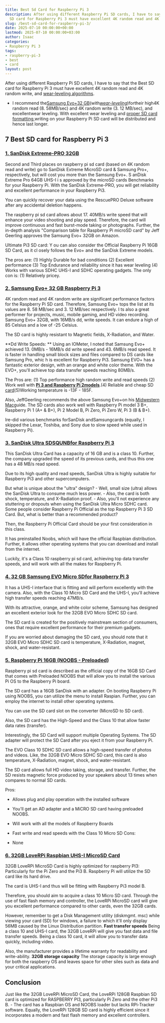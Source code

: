 ```yaml
---
title: Best Sd Card for Raspberry Pi 3
description: After using different Raspberry Pi SD cards, I have to say that the Best
  SD card for Raspberry Pi 3 must have excellent 4K random read and 4K random write,...
slug: /best-sd-card-for-raspberry-pi-3/
date: 2025-07-10 00:00:00+00:00
lastmod: 2025-07-10 00:00:00+03:00
author: Isaac
categories:
- Raspberry Pi 3
tags:
- raspberry-pi-3
- best
- card
layout: post
---
```

After using different Raspberry Pi SD cards, I have to say that the Best SD card for Raspberry Pi 3 must have excellent 4K random read and 4K random write, and [wear-leveling algorithms](https://www.delkin.com/blog/learning-the-basics-about-ssd-wear-leveling-algorithms/).

- I recommend the[Samsung Evo+32 GB](https://www.amazon.com/dp/B00WR4IJBE/?tag=p-policy-20)(with[*wear-leveling*](http://en.wikipedia.org/wiki/Wear_leveling))fortheir high4K random read (8. 58MB/sec) and 4K random write (3. 12 MB/sec), and excellentwear leveling. With excellent wear leveling and [proper SD card formatting](https://pestpolicy.com/how-to-format-sd-card-to-fat32/),writing on your Raspberry Pi SD card will be distributed and hence last longer.

##  **7 Best SD card for Raspberry Pi 3**

###  [1. SanDisk Extreme-PRO 32GB](https://www.amazon.com/gp/product/B00NUB3530/?tag=p-policy-20)

Second and Third places on raspberry pi sd card (based on 4K random read and write) go to SanDisk Extreme MicroSD card & Samsung Pro+, respectively, but will cost you more than the Samsung Evo+. S anDisk Extreme Pro 64GB UHS-I i s approved by the microSD cards Benchmarks for your Raspberry Pi. With the SanDisk Extreme-PRO, you will get reliability and excellent performance in your Raspberry Pi3.

You can quickly recover your data using the RescuePRO Deluxe software after any accidental deletion happens.

The raspberry pi sd card allows about 17. 40MB/s write speed that will enhance your video shooting and play speed. Therefore, the card will improve continuous and fast burst-mode taking or photographs. Further, the in-depth analysis "Comparison table for Raspberry Pi microSD card" by Jeff Geerling approves the Samsung Evo+ 32GB on Amazon.

Ultimate Pi3 SD card: Y ou can also consider the Official Raspberry Pi 16GB SD Card, as it cl osely follows the Evo+ and the SanDisk Extreme models.

The pros are: (1) Highly Durable for bad conditions (2) Excellent performance (3) Top Endurance and reliability since it has wear leveling (4) Works with various SDHC UHS-I and SDHC operating gadgets. The only con is: (1) Relatively pricey.

###  [2. Samsung Evo+ 32 GB Raspberry Pi 3](https://www.amazon.com/dp/B00WR4IJBE/?tag=p-policy-20)

4K random read and 4K random write are significant performance factors for the Raspberry Pi SD card. Therefore, Samsung Evo+ tops the list at its values are 8. 58 MB/sec and 3. 12 MB/sec respectively. I ts also a great performer for projects, music, mobile gaming, and HD video recording. Samsung Evo+ 32GB, with 16MB/s dd, write speeds. It can endure a high of 85 Celsius and a low of -25 Celsius.

The SD card is highly resistant to Magnetic fields, X-Radiation, and Water.

**Dd Write Speeds: ** Using an IOMeter, I noted that Samsung Evo+ achieved 13. 0MB/s - 16MB/s dd write speed and 43. 6MB/s read speed. It is faster in handling small block sizes and files compared to DS cards like Samsung Pro, whic h is excellent for Raspberry Pi3. Samsung EVO+ has a fantastic exterior design, with an orange and white color theme. With the EVO+, you'll achieve top data transfer speeds reaching 80MB/s.

The Pros are: (1) Top performance high random write and read speeds (2) Work well with [**Pi 3 and Raspberry Pi 2models**](https://pestpolicy.com/[raspberry-pi-3](https://pestpolicy.com/best-pcie-wireless-card-for-gaming/)-vs-2/).(4) Reliable and cheap SD [card](https://pestpolicy.com/how-to-format-sd-card-to-fat32/)(5)Working temperature is -13F - 185F.

Also, JeffGeerling recommends the above Samsung Evo+on his [Midwestern Mac](http://www.midwesternmac.com/blogs/jeff-geerling/raspberry-pi-microsd-card)guide. The SD cards also work well with Raspberry Pi model 3 B+, Raspberry Pi 1 (A+ & B+), Pi 2 Model B, Pi Zero, Pi Zero W, Pi 3 (B & B+).

Ire-did various benchmarks forSanDisk andSamsungcards (equally, I skipped the Lexar, Toshiba, and Sony due to slow speed while used in Raspberry Pi).

###  [3. SanDisk Ultra SDSQUNB**for Raspberry Pi 3**](https://www.amazon.com/dp/B010NE3U2M/?tag=p-policy-20)

This SanDisk Ultra Card has a capacity of 16 GB and is a class 10. Further, the company upgraded the speed of its previous cards, and thus this one has a 48 MB/s read speed.

Due to its high quality and read speeds, SanDisk Ultra is highly suitable for Raspberry Pi3 and other supercomputers.

But what is unique about the "ultra" design? - Well, small size (ultra) allows the SanDisk Ultra to consume much less power. - Also, the card is both shock, temperature, and X-Radiation proof. - Also, you'll not experience any stuttering or dropouts when using the SanDisk Ultra Micro SDHC card. Some people consider Raspberry Pi Official as the top Raspberry Pi 3 SD Card. But, what is better than a recommended product?

Then, the Raspberry Pi Official Card should be your first consideration in this class.

It has preinstalled Noobs, which will have the official Raspbian distribution. Further, it allows other operating systems that you can download and install from the internet.

Luckily, it's a Class 10 raspberry pi sd card, achieving top data transfer speeds, and will work with all the makes for Raspberry Pi.

###  [4. 32 GB Samsung EVO Micro SD**for Raspberry Pi 3**](https://www.amazon.com/dp/B06XWMQ81P/?tag=p-policy-20)

It has a UHS-I interface that is fitting and will perform excellently with the camera. Also, with the Class 10 Micro SD Card and the UHS-I, you'll achieve high transfer speeds reaching 47MB/s.

With its attractive, orange, and white color scheme, Samsung has designed an excellent exterior look for the 32GB EVO Micro SDHC SD card.

The SD card is created for the positively mainstream section of consumers, ones that require excellent performance for their premium gadgets.

If you are worried about damaging the SD card, you should note that it 32GB EVO Micro SDHC SD card is temperature, X-Radiation, magnet, shock, and water-resistant.

###  [5. Raspberry Pi 16GB (NOOBS - Preloaded)](https://www.amazon.com/dp/B01H5ZNOYG/?tag=p-policy-20)

Raspberry pi sd card is described as the official copy of the 16GB SD Card that comes with Preloaded NOOBS that will allow you to install the various Pi OS to the Raspberry Pi board.

The SD card has a 16GB SanDisk with an adapter. On booting Raspberry Pi using NOOBS, you can utilize the menu to install Raspian. Further, you can employ the internet to install other operating systems.

You can use the SD card slot on the converter (MicroSD to SD card).

Also, the SD card has the High-Speed and the Class 10 that allow faster data rates (transfer).

Interestingly, the SD Card will support multiple Operating Systems. The SD adapter will protect the SD Card after you eject it from your Raspberry Pi.

The EVO Class 10 SDHC SD card allows a high-speed transfer of photos and videos. Like, the 32GB EVO Micro SDHC SD card, this card is also temperature, X-Radiation, magnet, shock, and water-resistant.

The SD card allows full HD video taking, storage, and transfer. Further, the SD resists magnetic force produced by your speakers about 13 times when compares to normal SD cards.

Pros:

- Allows plug and play operation with the installed software

- You'll get an AD adapter and a MiCRO SD card having preloaded NOOBS.

- Will work with all the models of Raspberry Boards

- Fast write and read speeds with the Class 10 Micro SD Cons:

- None

###  [6. 32GB LoveRPi Raspbian UHS-I MicroSD Card](https://www.amazon.com/dp/B01J56UIYM/?tag=p-policy-20)

32GB LoveRPi MicroSD Card is highly optimized for raspberry PI3: Particularly for the Pi Zero and the Pi3 B. Raspberry Pi will utilize the SD card like its hard drive.

The card is UHS-I and thus will be fitting with Raspberry Pi3 model B.

Therefore, you should aim to acquire a class 10 Micro SD card. Through the use of fast flash memory and controller, the LoveRPi MicroSD card will give you excellent performance compared to other cards, even the 32GB cards.

However, remember to get a Disk Management utility (diskmgmt. msc) while viewing your card (SD) for windows, a failure to which it'll only display 56MB caused by the Linux Distribution partition. **Fast transfer speeds** Being a class 10 and UHS-I card, the 32GB LoveRPi will give you fast data and file transfer speeds. Being a class 10 card, it will allow you to transfer data quickly, including video.

Also, the manufacturer provides a lifetime warranty for readability and write-ability. **32GB storage capacity** The storage capacity is large enough for both the raspberry OS and leaves space for other siles such as data and your critical applications.

##  Conclusion

Just like the 32GB LoveRPi MicroSD Card, the LoveRPi 128GB Raspbian SD card is optimized for RASPBERRY PI3, particularly Pi Zero and the other Pi3 B. - The card has a Raspbian OS and NOOBS loader but lacks RPi-Tracker software. Equally, the LoveRPi 128GB SD card is highly efficient since it incorporates a modern and fast flash memory and excellent controllers.
